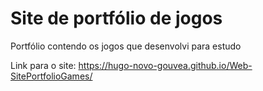# Site de portfólio de jogos

Portfólio contendo os jogos que desenvolvi para estudo

Link para o site: https://hugo-novo-gouvea.github.io/Web-SitePortfolioGames/
